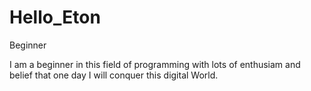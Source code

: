 # Hello_Eton
Beginner

I am a beginner in this field of programming with lots of enthusiam and belief that one day I will conquer this digital World.
